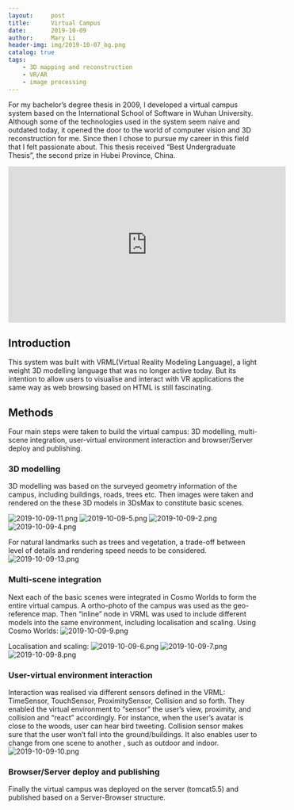 ```yaml
---
layout:     post
title:      Virtual Campus
date:       2019-10-09
author:     Mary Li
header-img: img/2019-10-07_bg.png
catalog: true
tags:
    - 3D mapping and reconstruction
    - VR/AR
    - image processing
---
```


For my bachelor’s degree thesis in 2009, I developed a virtual campus system based on the International School of Software in Wuhan University. Although some of the technologies used in the system seem  naive and outdated today, it opened the door to the world of computer vision and 3D reconstruction for me. Since then I chose to pursue my career in this field  that I felt passionate about. This thesis received “Best Undergraduate Thesis”, the second prize in Hubei Province, China. 

<iframe width="560" height="315" src="https://www.youtube.com/embed/vkeJeaIkTEQ" frameborder="0" allow="autoplay; encrypted-media" allowfullscreen></iframe>

## Introduction

This system was built with VRML(Virtual Reality Modeling Language), a light weight 3D modelling language that was no longer active today. But its intention to allow users to visualise and interact with VR applications the same way as web browsing based on HTML is still fascinating. 

## Methods
Four main steps were taken to build the virtual campus: 3D modelling, multi-scene integration, user-virtual environment interaction and browser/Server deploy and publishing.

### 3D modelling
3D modelling was based on the surveyed geometry information of  the campus, including buildings, roads, trees etc. Then images were taken and rendered on the these 3D models in 3DsMax to constitute basic scenes. 

![2019-10-09-11.png](https://i.loli.net/2019/10/10/lq5dtJrLhRXWjzP.png)
![2019-10-09-5.png](https://i.loli.net/2019/10/10/Bl3ciDT6jALqY5r.png)
![2019-10-09-2.png](https://i.loli.net/2019/10/10/umgRcsdVoGLZhHS.png)
![2019-10-09-4.png](https://i.loli.net/2019/10/10/yXWJi4IDx16nRVM.png)

For natural landmarks such as trees and vegetation, a trade-off between level of details and rendering speed needs to be considered. 
![2019-10-09-13.png](https://i.loli.net/2019/10/10/ua5XRnmwjciZzWh.png)

### Multi-scene integration

Next each of the basic scenes were integrated in Cosmo Worlds to form the entire virtual campus. A ortho-photo of the campus was used as the geo-reference map. Then “inline” node in VRML was used to include different models into the same environment, including localisation and scaling. 
Using Cosmo Worlds:
![2019-10-09-9.png](https://i.loli.net/2019/10/10/7PgyOnvpzkMdaGf.png)

Localisation and scaling:
![2019-10-09-6.png](https://i.loli.net/2019/10/10/pqbEZSj2dwraylM.png)
![2019-10-09-7.png](https://i.loli.net/2019/10/10/YLAni7PsUHQShZE.png)
![2019-10-09-8.png](https://i.loli.net/2019/10/10/rqs2DUe54ZOCQoh.png)

### User-virtual environment interaction

Interaction was realised via different sensors defined in the VRML: TimeSensor, TouchSensor, ProximitySensor, Collision and so forth. They enabled the virtual environment to “sensor” the user’s view, proximity, and collision and “react” accordingly. For instance, when the user’s avatar is close to the woods, user can hear bird tweeting. Collision sensor makes sure that the user won’t fall into the ground/buildings.  It also enables user to change from one scene to another , such as outdoor and indoor.
![2019-10-09-10.png](https://i.loli.net/2019/10/10/PVOHXTpKn9eSLqw.png)

### Browser/Server deploy and publishing

Finally the virtual campus was deployed on the server (tomcat5.5) and published based on a Server-Browser structure.
